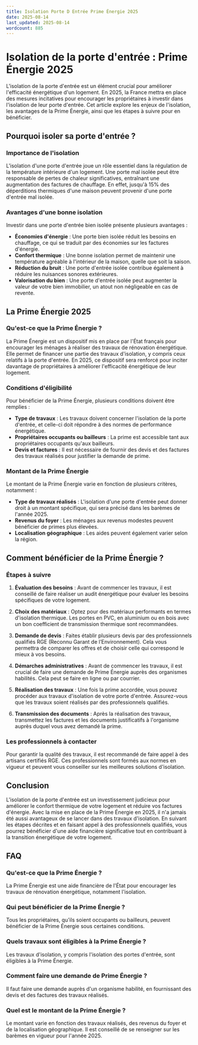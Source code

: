 ```yaml
---
title: Isolation Porte D Entrée Prime Énergie 2025
date: 2025-08-14
last_updated: 2025-08-14
wordcount: 885
---
```


# Isolation de la porte d'entrée : Prime Énergie 2025

L'isolation de la porte d'entrée est un élément crucial pour améliorer l'efficacité énergétique d'un logement. En 2025, la France mettra en place des mesures incitatives pour encourager les propriétaires à investir dans l'isolation de leur porte d'entrée. Cet article explore les enjeux de l'isolation, les avantages de la Prime Énergie, ainsi que les étapes à suivre pour en bénéficier.

## Pourquoi isoler sa porte d'entrée ?

### Importance de l'isolation

L'isolation d'une porte d'entrée joue un rôle essentiel dans la régulation de la température intérieure d'un logement. Une porte mal isolée peut être responsable de pertes de chaleur significatives, entraînant une augmentation des factures de chauffage. En effet, jusqu'à 15% des déperditions thermiques d'une maison peuvent provenir d'une porte d'entrée mal isolée. 

### Avantages d'une bonne isolation

Investir dans une porte d'entrée bien isolée présente plusieurs avantages :

- **Économies d'énergie** : Une porte bien isolée réduit les besoins en chauffage, ce qui se traduit par des économies sur les factures d'énergie.
- **Confort thermique** : Une bonne isolation permet de maintenir une température agréable à l'intérieur de la maison, quelle que soit la saison.
- **Réduction du bruit** : Une porte d'entrée isolée contribue également à réduire les nuisances sonores extérieures.
- **Valorisation du bien** : Une porte d'entrée isolée peut augmenter la valeur de votre bien immobilier, un atout non négligeable en cas de revente.

## La Prime Énergie 2025

### Qu'est-ce que la Prime Énergie ?

La Prime Énergie est un dispositif mis en place par l'État français pour encourager les ménages à réaliser des travaux de rénovation énergétique. Elle permet de financer une partie des travaux d'isolation, y compris ceux relatifs à la porte d'entrée. En 2025, ce dispositif sera renforcé pour inciter davantage de propriétaires à améliorer l'efficacité énergétique de leur logement.

### Conditions d'éligibilité

Pour bénéficier de la Prime Énergie, plusieurs conditions doivent être remplies :

- **Type de travaux** : Les travaux doivent concerner l'isolation de la porte d'entrée, et celle-ci doit répondre à des normes de performance énergétique.
- **Propriétaires occupants ou bailleurs** : La prime est accessible tant aux propriétaires occupants qu'aux bailleurs.
- **Devis et factures** : Il est nécessaire de fournir des devis et des factures des travaux réalisés pour justifier la demande de prime.

### Montant de la Prime Énergie

Le montant de la Prime Énergie varie en fonction de plusieurs critères, notamment :

- **Type de travaux réalisés** : L'isolation d'une porte d'entrée peut donner droit à un montant spécifique, qui sera précisé dans les barèmes de l'année 2025.
- **Revenus du foyer** : Les ménages aux revenus modestes peuvent bénéficier de primes plus élevées.
- **Localisation géographique** : Les aides peuvent également varier selon la région.

## Comment bénéficier de la Prime Énergie ?

### Étapes à suivre

1. **Évaluation des besoins** : Avant de commencer les travaux, il est conseillé de faire réaliser un audit énergétique pour évaluer les besoins spécifiques de votre logement.
   
2. **Choix des matériaux** : Optez pour des matériaux performants en termes d'isolation thermique. Les portes en PVC, en aluminium ou en bois avec un bon coefficient de transmission thermique sont recommandées.

3. **Demande de devis** : Faites établir plusieurs devis par des professionnels qualifiés RGE (Reconnu Garant de l’Environnement). Cela vous permettra de comparer les offres et de choisir celle qui correspond le mieux à vos besoins.

4. **Démarches administratives** : Avant de commencer les travaux, il est crucial de faire une demande de Prime Énergie auprès des organismes habilités. Cela peut se faire en ligne ou par courrier.

5. **Réalisation des travaux** : Une fois la prime accordée, vous pouvez procéder aux travaux d'isolation de votre porte d'entrée. Assurez-vous que les travaux soient réalisés par des professionnels qualifiés.

6. **Transmission des documents** : Après la réalisation des travaux, transmettez les factures et les documents justificatifs à l'organisme auprès duquel vous avez demandé la prime.

### Les professionnels à contacter

Pour garantir la qualité des travaux, il est recommandé de faire appel à des artisans certifiés RGE. Ces professionnels sont formés aux normes en vigueur et peuvent vous conseiller sur les meilleures solutions d'isolation.

## Conclusion

L'isolation de la porte d'entrée est un investissement judicieux pour améliorer le confort thermique de votre logement et réduire vos factures d'énergie. Avec la mise en place de la Prime Énergie en 2025, il n'a jamais été aussi avantageux de se lancer dans des travaux d'isolation. En suivant les étapes décrites et en faisant appel à des professionnels qualifiés, vous pourrez bénéficier d'une aide financière significative tout en contribuant à la transition énergétique de votre logement.

## FAQ

### Qu'est-ce que la Prime Énergie ?

La Prime Énergie est une aide financière de l'État pour encourager les travaux de rénovation énergétique, notamment l'isolation.

### Qui peut bénéficier de la Prime Énergie ?

Tous les propriétaires, qu'ils soient occupants ou bailleurs, peuvent bénéficier de la Prime Énergie sous certaines conditions.

### Quels travaux sont éligibles à la Prime Énergie ?

Les travaux d'isolation, y compris l'isolation des portes d'entrée, sont éligibles à la Prime Énergie.

### Comment faire une demande de Prime Énergie ?

Il faut faire une demande auprès d'un organisme habilité, en fournissant des devis et des factures des travaux réalisés.

### Quel est le montant de la Prime Énergie ?

Le montant varie en fonction des travaux réalisés, des revenus du foyer et de la localisation géographique. Il est conseillé de se renseigner sur les barèmes en vigueur pour l'année 2025.